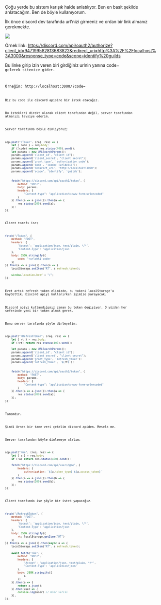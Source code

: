 Çoğu yerde bu sistem karışık halde anlatılıyor. Ben en basit şekilde anlatacağım. Ben de böyle kullanıyorum.

İlk önce discord dev tarafında url'nizi girmeniz ve ordan bir link almanız gerekmekte.

<img src="https://media.discordapp.net/attachments/967459506516811827/985590125440421929/unknown.png?width=924&height=450"/>

Örnek link: https://discord.com/api/oauth2/authorize?client_id=947199582813683822&redirect_uri=http%3A%2F%2Flocalhost%3A3000&response_type=code&scope=identify%20guilds

Bu linke girip izin veren biri girdiğiniz urlnin yanına code=<code> gelerek sitenize gider.

Örneğin: http://localhost:3000/?code=<code>

Biz bu code ile discord apisine bir istek atacağız.

Bu istekleri direkt olarak client tarafından değil, server tarafından atmanızı tavsiye ederim.

Server tarafında böyle dinliyoruz;

```js
app.post("/Token", (req, res) => {
    let { code } = req.body;
    if (!code) return res.status(400).send();
    let params = new URLSearchParams();
    params.append('client_id', "client id");
    params.append('client_secret', "client secret");
    params.append('grant_type', 'authorization_code');
    params.append('code', "<code> (urldeki)");
    params.append('redirect_uri', "http://localhost:3000");
    params.append('scope', 'identify', 'guilds');


    fetch("https://discord.com/api/oauth2/token", {
        method: "POST",
        body: params,
        headers: {
            "Content-type": "application/x-www-form-urlencoded"
        }
    }).then(a => a.json()).then(a => {
        res.status(200).send(a);
    });
});
```

Client tarafı ise;

```js
fetch("/Token", {
    method: "POST",
    headers: {
        'Accept': 'application/json, text/plain, */*',
        'Content-Type': 'application/json'
    },
    body: JSON.stringify({
        code: "<urldeki code>
    })
}).then(a => a.json()).then(a => {
    localStorage.setItem("RT", a.refresh_token);

    window.location.href = "/";
});
```

Evet artık refresh token elimizde, bu tokeni localStorage'a kaydettik. Discord apiyi kullanırken işimize yarayacak.

Discord apiyi kullandığımız zaman bu token değişiyor. O yüzden her seferinde yeni bir token almak gerek.

Bunu server tarafında şöyle dinleyelim;

```js
app.post("/RefreshToken", (req, res) => {
    let { rt } = req.body;
    if (!rt) return res.status(400).send();

    let params = new URLSearchParams();
    params.append('client_id', "client id");
    params.append('client_secret', "client secret");
    params.append('grant_type', 'refresh_token');
    params.append('refresh_token', `${rt}`);


    fetch("https://discord.com/api/oauth2/token", {
        method: "POST",
        body: params,
        headers: {
            "Content-type": "application/x-www-form-urlencoded"
        }
    }).then(a => a.json()).then(a => {
        res.status(200).send(a);
    });
});
```

Tamamdır.

Şimdi örnek bir tane veri çekelim discord apiden. Mesela me.

Server tarafından böyle dinlemeye alalım;

```js
app.post("/me", (req, res) => {
    let { a } = req.body;
    if (!a) return res.status(400).send();

    fetch("https://discord.com/api/users/@me", {
        headers: {
            authorization: `${a.token_type} ${a.access_token}`
        }
    }).then(a => a.json()).then(b => {
        res.status(200).send(b);
    });
});
```

Client tarafında ise şöyle bir istek yapacağız.

```js
fetch("/RefreshToken", {
    method: "POST",
    headers: {
        'Accept': 'application/json, text/plain, */*',
        'Content-Type': 'application/json'
    },
    body: JSON.stringify({
        rt: localStorage.getItem("RT")
    })
}).then(a => a.json()).then(async a => {
    localStorage.setItem("RT", a.refresh_token);
    
    await fetch("/me", {
        method: "POST",
        headers: {
            'Accept': 'application/json, text/plain, */*',
            'Content-Type': 'application/json'
        },
        body: JSON.stringify({
            a
        })
    }).then(a => {
        return a.json();
    }).then(user => {
        console.log(user) // User verisi
    });
});
```
